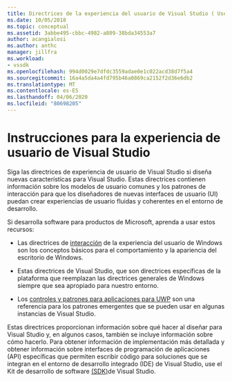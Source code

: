 ```yaml
---
title: Directrices de la experiencia del usuario de Visual Studio ( User Experience Guidelines) Microsoft Docs
ms.date: 10/05/2018
ms.topic: conceptual
ms.assetid: 3abbe495-cbbc-4982-a809-38bda34553a7
author: acangialosi
ms.author: anthc
manager: jillfra
ms.workload:
- vssdk
ms.openlocfilehash: 994d0029e7dfdc3559adae0e1c022acd38d7f5a4
ms.sourcegitcommit: 16a4a5da4a4fd795b46a0869ca2152f2d36e6db2
ms.translationtype: MT
ms.contentlocale: es-ES
ms.lasthandoff: 04/06/2020
ms.locfileid: "80698205"
---
```

# <a name="visual-studio-user-experience-guidelines"></a>Instrucciones para la experiencia de usuario de Visual Studio
Siga las directrices de experiencia de usuario de Visual Studio si diseña nuevas características para Visual Studio. Estas directrices contienen información sobre los modelos de usuario comunes y los patrones de interacción para que los diseñadores de nuevas interfaces de usuario (UI) puedan crear experiencias de usuario fluidas y coherentes en el entorno de desarrollo.

Si desarrolla software para productos de Microsoft, aprenda a usar estos recursos:

- Las directrices de [interacción](/windows/win32/uxguide/guidelines) de la experiencia del usuario de Windows son los conceptos básicos para el comportamiento y la apariencia del escritorio de Windows.

- Estas directrices de Visual Studio, que son directrices específicas de la plataforma que reemplazan las directrices generales de Windows siempre que sea apropiado para nuestro entorno.

- Los [controles y patrones para aplicaciones para UWP](/windows/uwp/design/controls-and-patterns) son una referencia para los patrones emergentes que se pueden usar en algunas instancias de Visual Studio.

Estas directrices proporcionan información sobre qué hacer al diseñar para Visual Studio y, en algunos casos, también se incluye información sobre cómo hacerlo. Para obtener información de implementación más detallada y obtener información sobre interfaces de programación de aplicaciones (API) específicas que permiten escribir código para soluciones que se integran en el entorno de desarrollo integrado (IDE) de Visual Studio, use el Kit de desarrollo de software [(SDK)](../visual-studio-sdk.md)de Visual Studio.
